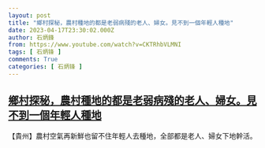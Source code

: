 ```yaml
---
layout: post
title: "鄉村探秘，農村種地的都是老弱病殘的老人、婦女。見不到一個年輕人種地"
date: 2023-04-17T23:30:02.000Z
author: 石炳鋒
from: https://www.youtube.com/watch?v=CKTRhbVLMNI
tags: [ 石炳锋 ]
comments: True
categories: [ 石炳锋 ]
---
```

<!--1681774202000-->
[鄉村探秘，農村種地的都是老弱病殘的老人、婦女。見不到一個年輕人種地](https://www.youtube.com/watch?v=CKTRhbVLMNI)
------

<div>
【貴州】農村空氣再新鮮也留不住年輕人去種地，全部都是老人、婦女下地幹活。
</div>
